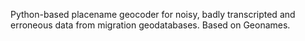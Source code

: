 Python-based placename geocoder for noisy, badly transcripted and erroneous data from migration geodatabases. Based on Geonames.
